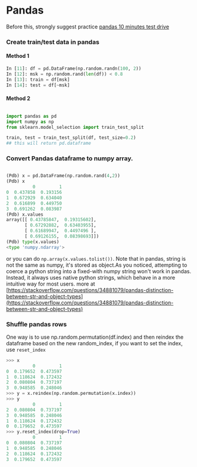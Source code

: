 # Pandas

Before this, strongly suggest practice [pandas 10 minutes test drive](https://pandas.pydata.org/pandas-docs/stable/10min.html)

### Create train/test data in pandas

#### Method 1
```python
In [11]: df = pd.DataFrame(np.random.randn(100, 2))
In [12]: msk = np.random.rand(len(df)) < 0.8
In [13]: train = df[msk]
In [14]: test = df[~msk]
```

#### Method 2
```python

import pandas as pd
import numpy as np
from sklearn.model_selection import train_test_split

train, test = train_test_split(df, test_size=0.2)
## this will return pd.dataframe
```
### Convert Pandas dataframe to numpy array.

```python

(Pdb) x = pd.DataFrame(np.random.rand(4,2))
(Pdb) x
          0         1
0  0.437858  0.193156
1  0.672929  0.634040
2  0.616899  0.449750
3  0.691262  0.083987
(Pdb) x.values
array([[ 0.43785847,  0.19315602],
       [ 0.67292882,  0.63403955],
       [ 0.61689947,  0.4497496 ],
       [ 0.69126155,  0.08398693]])
(Pdb) type(x.values)
<type 'numpy.ndarray'>

```
or you can do ```np.array(x.values.tolist())```. Note that in pandas, string is not the same as numpy, it's stored as object.As you noticed, attempting to coerce a python string into a fixed-with numpy string won't work in pandas. Instead, it always uses native python strings, which behave in a more intuitive way for most users. more at [https://stackoverflow.com/questions/34881079/pandas-distinction-between-str-and-object-types](https://stackoverflow.com/questions/34881079/pandas-distinction-between-str-and-object-types)


### Shuffle pandas rows

One way is to use np.random.permutation(df.index) and then reindex the dataframe based on the new random_index, if you want to set the index, use ```reset_index```


```python
>>> x
          0         1
0  0.179652  0.473597
1  0.118624  0.172432
2  0.080804  0.737197
3  0.948585  0.248046
>>> y = x.reindex(np.random.permutation(x.index))
>>> y
          0         1
2  0.080804  0.737197
3  0.948585  0.248046
1  0.118624  0.172432
0  0.179652  0.473597
>>> y.reset_index(drop=True)
          0         1
0  0.080804  0.737197
1  0.948585  0.248046
2  0.118624  0.172432
3  0.179652  0.473597
```
  
      




